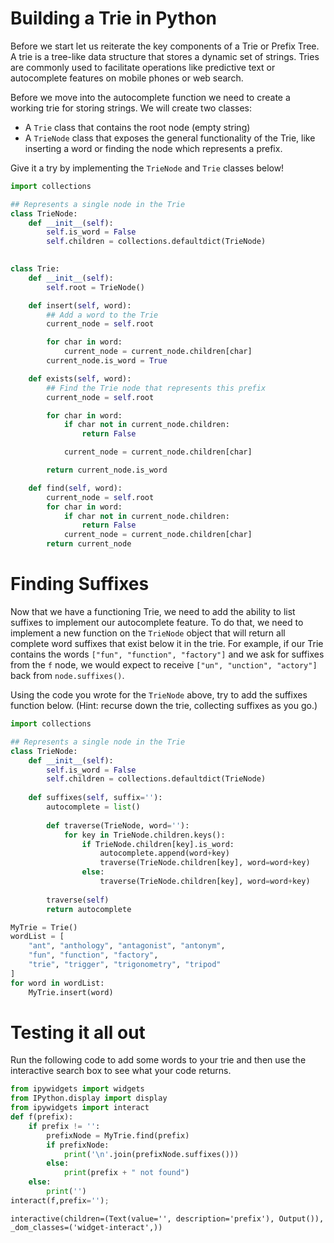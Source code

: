
# Building a Trie in Python

Before we start let us reiterate the key components of a Trie or Prefix Tree. A trie is a tree-like data structure that stores a dynamic set of strings. Tries are commonly used to facilitate operations like predictive text or autocomplete features on mobile phones or web search.

Before we move into the autocomplete function we need to create a working trie for storing strings.  We will create two classes:
* A `Trie` class that contains the root node (empty string)
* A `TrieNode` class that exposes the general functionality of the Trie, like inserting a word or finding the node which represents a prefix.

Give it a try by implementing the `TrieNode` and `Trie` classes below!


```python
import collections

## Represents a single node in the Trie
class TrieNode:
    def __init__(self):
        self.is_word = False
        self.children = collections.defaultdict(TrieNode)

        
class Trie:
    def __init__(self):
        self.root = TrieNode()

    def insert(self, word):
        ## Add a word to the Trie
        current_node = self.root

        for char in word:
            current_node = current_node.children[char]
        current_node.is_word = True

    def exists(self, word):
        ## Find the Trie node that represents this prefix
        current_node = self.root

        for char in word:
            if char not in current_node.children:
                return False

            current_node = current_node.children[char]

        return current_node.is_word        

    def find(self, word):
        current_node = self.root
        for char in word:
            if char not in current_node.children:
                return False
            current_node = current_node.children[char]
        return current_node
```

# Finding Suffixes

Now that we have a functioning Trie, we need to add the ability to list suffixes to implement our autocomplete feature.  To do that, we need to implement a new function on the `TrieNode` object that will return all complete word suffixes that exist below it in the trie.  For example, if our Trie contains the words `["fun", "function", "factory"]` and we ask for suffixes from the `f` node, we would expect to receive `["un", "unction", "actory"]` back from `node.suffixes()`.

Using the code you wrote for the `TrieNode` above, try to add the suffixes function below. (Hint: recurse down the trie, collecting suffixes as you go.)


```python
import collections

## Represents a single node in the Trie
class TrieNode:
    def __init__(self):
        self.is_word = False
        self.children = collections.defaultdict(TrieNode)
        
    def suffixes(self, suffix=''):
        autocomplete = list()
        
        def traverse(TrieNode, word=''):
            for key in TrieNode.children.keys():
                if TrieNode.children[key].is_word:
                    autocomplete.append(word+key)
                    traverse(TrieNode.children[key], word=word+key)
                else:
                    traverse(TrieNode.children[key], word=word+key)
                    
        traverse(self)
        return autocomplete

```


```python
MyTrie = Trie()
wordList = [
    "ant", "anthology", "antagonist", "antonym", 
    "fun", "function", "factory", 
    "trie", "trigger", "trigonometry", "tripod"
]
for word in wordList:
    MyTrie.insert(word)
```

# Testing it all out

Run the following code to add some words to your trie and then use the interactive search box to see what your code returns.


```python
from ipywidgets import widgets
from IPython.display import display
from ipywidgets import interact
def f(prefix):
    if prefix != '':
        prefixNode = MyTrie.find(prefix)
        if prefixNode:
            print('\n'.join(prefixNode.suffixes()))
        else:
            print(prefix + " not found")
    else:
        print('')
interact(f,prefix='');
```


    interactive(children=(Text(value='', description='prefix'), Output()), _dom_classes=('widget-interact',))



```python

```
